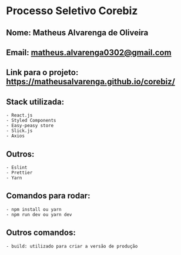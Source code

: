 # Processo Seletivo Corebiz

## Nome: Matheus Alvarenga de Oliveira

## Email: matheus.alvarenga0302@gmail.com

## Link para o projeto: https://matheusalvarenga.github.io/corebiz/

## Stack utilizada:
    - React.js
    - Styled Components
    - Easy-peasy store
    - Slick.js
    - Axios

## Outros:
    - Eslint
    - Prettier
    - Yarn

## Comandos para rodar:
    - npm install ou yarn
    - npm run dev ou yarn dev

## Outros comandos:
    - build: utilizado para criar a versão de produção